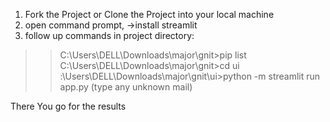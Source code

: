 1. Fork the Project
or
   Clone the Project into your local machine
2. open command prompt,
->install streamlit
3. follow up commands in project directory:
>>  C:\Users\DELL\Downloads\major\gnit>pip list
>>   C:\Users\DELL\Downloads\major\gnit>cd ui
>>  :\Users\DELL\Downloads\major\gnit\ui>python -m streamlit run app.py
(type any unknown mail)

There You go for the results
